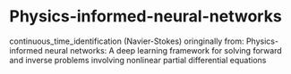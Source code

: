 # Physics-informed-neural-networks
continuous_time_identification (Navier-Stokes) 
oringinally from:
Physics-informed neural networks: A deep learning framework for solving forward and inverse problems involving nonlinear partial differential equations
